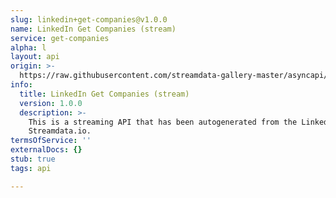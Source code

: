 ```yaml
---
slug: linkedin+get-companies@v1.0.0
name: LinkedIn Get Companies (stream)
service: get-companies
alpha: l
layout: api
origin: >-
  https://raw.githubusercontent.com/streamdata-gallery-master/asyncapi/master/_listings/linkedin/linkedin-get-companies-stream-async.md
info:
  title: LinkedIn Get Companies (stream)
  version: 1.0.0
  description: >-
    This is a streaming API that has been autogenerated from the LinkedIn using
    Streamdata.io.
termsOfService: ''
externalDocs: {}
stub: true
tags: api

---
```

